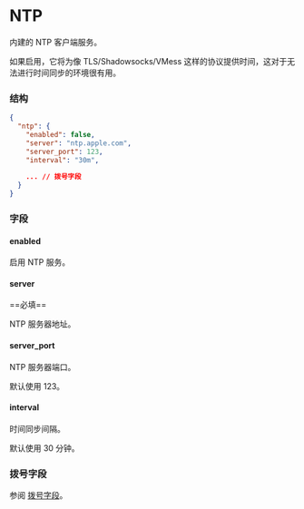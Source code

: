 # NTP

内建的 NTP 客户端服务。

如果启用，它将为像 TLS/Shadowsocks/VMess 这样的协议提供时间，这对于无法进行时间同步的环境很有用。

### 结构

```json
{
  "ntp": {
    "enabled": false,
    "server": "ntp.apple.com",
    "server_port": 123,
    "interval": "30m",
    
    ... // 拨号字段
  }
}

```

### 字段

#### enabled

启用 NTP 服务。

#### server

==必填==

NTP 服务器地址。

#### server_port

NTP 服务器端口。

默认使用 123。

#### interval

时间同步间隔。

默认使用 30 分钟。

### 拨号字段

参阅 [拨号字段](/zh/configuration/shared/dial/)。
